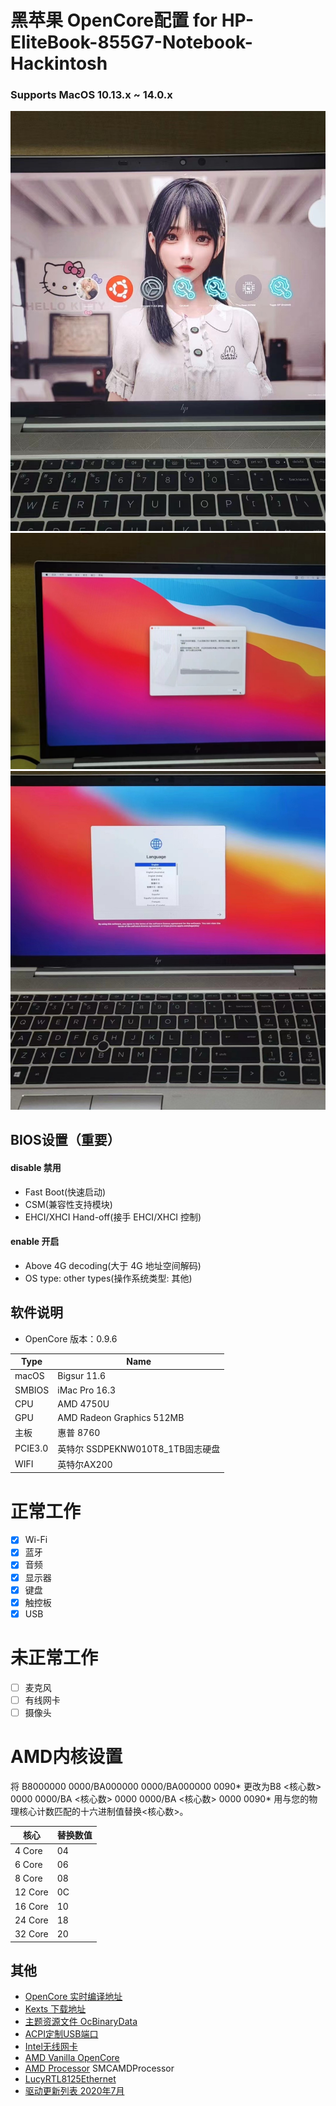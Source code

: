 # 黑苹果 OpenCore配置 for HP-EliteBook-855G7-Notebook-Hackintosh

### Supports MacOS 10.13.x ~ 14.0.x

![](Images/关于1.jpg)
![](Images/关于2.jpg)
![](Images/关于3.jpg)


## BIOS设置（重要）
#### disable 禁用
- Fast Boot(快速启动)
- CSM(兼容性支持模块)
- EHCI/XHCI Hand-off(接手 EHCI/XHCI 控制)
#### enable 开启
- Above 4G decoding(大于 4G 地址空间解码)
- OS type: other types(操作系统类型: 其他)

## 软件说明
- OpenCore 版本：0.9.6

| Type          | Name   |
| --------      | -----  |
|macOS          |   Bigsur 11.6      |
|SMBIOS         |   iMac Pro 16.3   |
| CPU           |   AMD 4750U       |  
| GPU           |   AMD Radeon Graphics 512MB  |
|主板           |   惠普 8760    |
|PCIE3.0        |   英特尔 SSDPEKNW010T8_1TB固志硬盘 |
|WIFI           |   英特尔AX200  |

# 正常工作

 - [x] Wi-Fi
 - [x] 蓝牙
 - [x] 音频
 - [x] 显示器
 - [x]  键盘
 - [x] 触控板
 - [x] USB

# 未正常工作

 - [ ] 麦克风
 - [ ] 有线网卡
 - [ ] 摄像头

# AMD内核设置
将 B8000000 0000/BA000000 0000/BA000000 0090*  更改为B8 <核心数> 0000 0000/BA <核心数> 0000 0000/BA <核心数> 0000 0090*
用与您的物理核心计数匹配的十六进制值替换<核心数>。
 
| 核心          | 替换数值   |
| --------      | -----  |
|4 Core	|04|
|6 Core	|06|
|8 Core	|08|
|12 Core	|0C|
|16 Core	|10|
|24 Core	|18|
|32 Core	|20|

## 其他
- [OpenCore 实时编译地址](https://github.com/williambj1/OpenCore-Factory/releases)
- [Kexts 下载地址](https://gitee.com/evu/Easy-Kexts)
- [主题资源文件 OcBinaryData](https://github.com/acidanthera/OcBinaryData)
- [ACPI定制USB端口](https://github.com/daliansky/OC-little/blob/master/15-ACPI%E5%AE%9A%E5%88%B6USB%E7%AB%AF%E5%8F%A3/README.md)
- [Intel无线网卡](
https://github.com/OpenIntelWireless/itlwm/releases)
- [AMD Vanilla OpenCore](https://github.com/AMD-OSX/AMD_Vanilla)
- [AMD Processor](https://github.com/trulyspinach/SMCAMDProcessor) SMCAMDProcessor
- [LucyRTL8125Ethernet](https://github.com/Mieze/LucyRTL8125Ethernet)
- [驱动更新列表 2020年7月](https://heipg.cn/drivers/drivers-for-hackintosh-202007.html)

